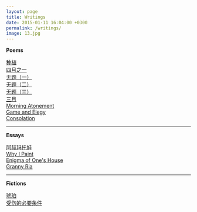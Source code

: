 ```yaml
---
layout: page
title: Writings
date: 2015-01-11 16:04:00 +0300
permalink: /writings/
image: 13.jpg
---
```

**Poems**

[种植](https://csluc.com/writings03)  
[四月之一](https://csluc.com/writings04)  
[无题（一）](https://csluc.com/writings07)  
[无题（二）](https://csluc.com/writings08)  
[无题（三）](https://csluc.com/writings11)  
[三月](https://csluc.com/writings09)  
[Morning Atonement ](https://csluc.com/writings10)  
[Game and Elegy](https://csluc.com/writings05)   
[Consolation](https://csluc.com/writings12)   

****

**Essays**

[阿赫玛托娃](https://csluc.com/writings06)  
[Why I Paint](https://csluc.com/writings01)  
[Enigma of One's House](https://csluc.com/writings13)       
[Granny Ria](https://csluc.com/writings14)

****

**Fictions**

[琥珀](https://csluc.com/writings02)    
[受伤的必要条件](https://csluc.com/writings15)